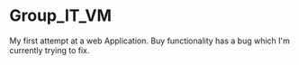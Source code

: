 # Group_IT_VM
 My first attempt at a web Application. Buy functionality has a bug which I'm currently trying to fix.
